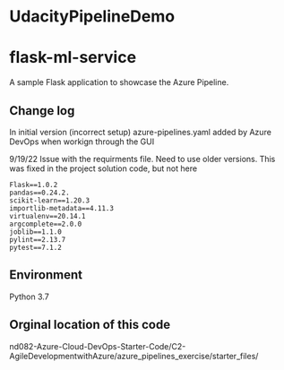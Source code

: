 
# UdacityPipelineDemo

# flask-ml-service
A sample Flask application to showcase the Azure Pipeline.

## Change log

In initial version (incorrect setup) azure-pipelines.yaml added by Azure DevOps when workign through the GUI

9/19/22
Issue with the requirments file.  Need to use older versions.  This was fixed in the project solution code, but not here

```
Flask==1.0.2
pandas==0.24.2.
scikit-learn==1.20.3
importlib-metadata==4.11.3
virtualenv==20.14.1
argcomplete==2.0.0
joblib==1.1.0
pylint==2.13.7
pytest==7.1.2

```

## Environment
Python 3.7

## Orginal location of this code
nd082-Azure-Cloud-DevOps-Starter-Code/C2-AgileDevelopmentwithAzure/azure_pipelines_exercise/starter_files/

